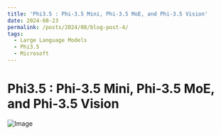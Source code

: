```yaml
---
title: 'Phi3.5 : Phi-3.5 Mini, Phi-3.5 MoE, and Phi-3.5 Vision'
date: 2024-08-23
permalink: /posts/2024/08/blog-post-4/
tags:
  - Large Language Models
  - Phi3.5
  - Microsoft
---
```


# Phi3.5 : Phi-3.5 Mini, Phi-3.5 MoE, and Phi-3.5 Vision

![Image](https://www.maginative.com/content/images/size/w1200/format/avif/2024/08/Microsoft-Phi3.5.jpg)


